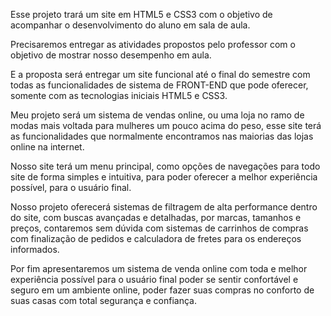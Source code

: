 <!-- PROJETO DE FUNDAMENTOS DE WEB DESING -->

<!-- ALUNO: TONIVAN JOSE DA SILVA
     CURSO: ANALISES E DESENVOLVIMENTOS DE SISTEMAS
     IFTMG: INSTITUTO FEDERAL TTRIANGULO MINEIRO - Campus Avançado Uberaba Parque Tecnológico
     2° SEMESTRE, 1º PERÍODO
 -->

Esse projeto trará um site em HTML5 e CSS3 com o objetivo de acompanhar o desenvolvimento do aluno em sala de aula.

Precisaremos entregar as atividades propostos pelo professor com o objetivo de mostrar nosso desempenho em aula.

E a proposta será entregar um site funcional até o final do semestre com todas as funcionalidades de sistema de FRONT-END que pode oferecer, somente com as tecnologias iniciais HTML5 e CSS3.

<!-- =======    MEU PROJETO PROPOSTO --MODAS STYLUS---   ======= -->
Meu projeto será um sistema de vendas online, ou uma loja no ramo de modas mais voltada para mulheres um pouco acima do peso, esse site terá as funcionalidades que normalmente encontramos nas maiorias das lojas online na internet.

Nosso site terá um menu principal, como opções de navegações para todo site de forma simples e intuitiva, para poder oferecer a melhor experiência possível, para o usuário final. 

Nosso projeto oferecerá sistemas de filtragem de alta performance dentro do site, com buscas avançadas e detalhadas, por marcas, tamanhos e preços, contaremos sem dúvida com sistemas de carrinhos de compras com finalização de pedidos e calculadora de fretes para os endereços informados.

Por fim apresentaremos um sistema de venda online com toda e melhor experiência possível para o usuário final poder se sentir confortável e seguro em um ambiente online, poder fazer suas compras no conforto de suas casas com total segurança e confiança.